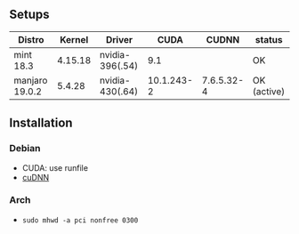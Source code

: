 ## Setups

|     Distro     |      Kernel      |       Driver       |     CUDA   |    CUDNN   |   status    |
| -------------- | ---------------- | ------------------ | -----------| ---------- | ----------- |
| mint    18.3   | 4.15.18          | nvidia-396(.54)    | 9.1        |            | OK          |
| manjaro 19.0.2 | 5.4.28           | nvidia-430(.64)    | 10.1.243-2 | 7.6.5.32-4 | OK (active) |

## Installation

### Debian
- CUDA: use runfile
- [cuDNN](http://docs.nvidia.com/deeplearning/sdk/cudnn-install/index.html#installlinux-tar)

### Arch
- `sudo mhwd -a pci nonfree 0300`
